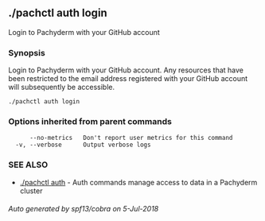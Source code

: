 ## ./pachctl auth login

Login to Pachyderm with your GitHub account

### Synopsis


Login to Pachyderm with your GitHub account. Any resources that have been restricted to the email address registered with your GitHub account will subsequently be accessible.

```
./pachctl auth login
```

### Options inherited from parent commands

```
      --no-metrics   Don't report user metrics for this command
  -v, --verbose      Output verbose logs
```

### SEE ALSO
* [./pachctl auth](./pachctl_auth.md)	 - Auth commands manage access to data in a Pachyderm cluster

###### Auto generated by spf13/cobra on 5-Jul-2018
